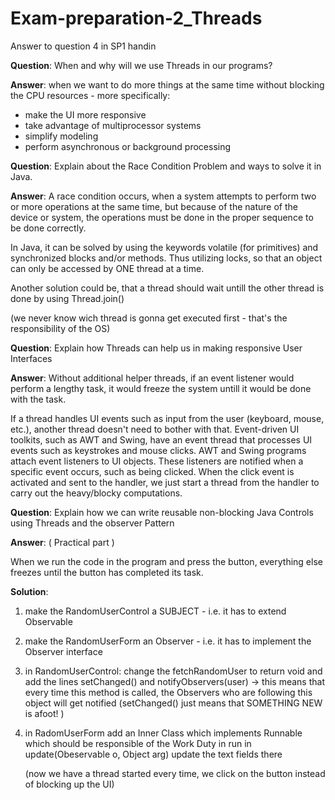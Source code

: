 # Exam-preparation-2_Threads
Answer to question 4 in SP1 handin

**Question**: When and why will we use Threads in our programs?

**Answer**:	when we want to do more things at the same time without blocking the CPU resources - 
	        more specifically:
- make the UI more responsive
- take advantage of multiprocessor systems
- simplify modeling
- perform asynchronous or background processing
		

**Question**: Explain about the Race Condition Problem and ways to solve it in Java.

**Answer**:	A race condition occurs, when a system attempts to perform two or more operations at the same time,
but because of the nature of the device or system, the operations must be done in the proper sequence to be done correctly.

In Java, it can be solved by using the keywords volatile (for primitives) and synchronized blocks and/or methods.      Thus utilizing locks, so that an object can only be accessed by ONE thread at a time.
	
Another solution could be, that a thread should wait untill the other thread is done by using Thread.join()
	
(we never know wich thread is gonna get executed first - that's the responsibility of the OS)

**Question**: Explain how Threads can help us in making responsive User Interfaces

**Answer**: Without additional helper threads, if an event listener would perform a lengthy task, it would freeze the system untill it would be done with the task.

If a thread handles UI events such as input from the user (keyboard, mouse, etc.), another thread doesn't need to bother with that.
Event-driven UI toolkits, such as AWT and Swing, have an event thread that processes UI events such
as keystrokes and mouse clicks.
AWT and Swing programs attach event listeners to UI objects. These listeners are notified when a 	  specific event occurs, such as being clicked. When the click event is activated and sent to the handler, we just start a thread from
the handler to carry out the heavy/blocky computations.

**Question**: Explain how we can write reusable non-blocking Java Controls using Threads and the observer Pattern

**Answer**:
( Practical part )

When we run the code in the program and press the button, everything else freezes until the button has completed its task.

**Solution**:

1. make the RandomUserControl a SUBJECT - i.e. it has to extend Observable
2. make the RandomUserForm an Observer - i.e. it has to implement the Observer interface
3. in RandomUserControl:
	change the fetchRandomUser to return void and add the lines setChanged() and notifyObservers(user)
	-> this means that every time this method is called, the Observers who are following this object
		will get notified (setChanged() just means that SOMETHING NEW is afoot! )
4. in RadomUserForm add an Inner Class which implements Runnable which should be responsible of the Work 		Duty in run
	in update(Obeservable o, Object arg) update the text fields there
	
	(now we have a thread started every time, we click on the button instead of blocking up the UI)
